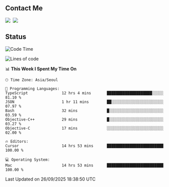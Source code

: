 ## Contact Me
<a href="https://instagram.com/_hongrok"><img src="https://img.shields.io/badge/Instagram-E4405F?style=for-the-badge&logo=Instagram&logoColor=white"/></a>&nbsp;
<img src="https://img.shields.io/badge/HongRok @hlog2e-5865F2?style=for-the-badge&logo=Discord&logoColor=white"/>&nbsp;

## Status

<!--START_SECTION:waka-->
![Code Time](http://img.shields.io/badge/Code%20Time-1%2C057%20hrs%2028%20mins-blue)

![Lines of code](https://img.shields.io/badge/From%20Hello%20World%20I%27ve%20Written-733.8%20thousand%20lines%20of%20code-blue)

📊 **This Week I Spent My Time On** 

```text
🕑︎ Time Zone: Asia/Seoul

💬 Programming Languages: 
TypeScript               12 hrs 4 mins       ████████████████████░░░░░   81.10 % 
JSON                     1 hr 11 mins        ██░░░░░░░░░░░░░░░░░░░░░░░   07.97 % 
Bash                     32 mins             █░░░░░░░░░░░░░░░░░░░░░░░░   03.59 % 
Objective-C++            29 mins             █░░░░░░░░░░░░░░░░░░░░░░░░   03.27 % 
Objective-C              17 mins             ░░░░░░░░░░░░░░░░░░░░░░░░░   02.00 % 

🔥 Editors: 
Cursor                   14 hrs 53 mins      █████████████████████████   100.00 % 

💻 Operating System: 
Mac                      14 hrs 53 mins      █████████████████████████   100.00 % 
```


 Last Updated on 26/09/2025 18:38:50 UTC
<!--END_SECTION:waka-->
